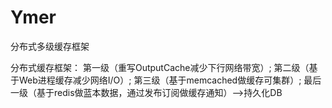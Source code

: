 # Ymer
分布式多级缓存框架

分布式缓存框架：
    第一级（重写OutputCache减少下行网络带宽）;
    第二级（基于Web进程缓存减少网络I/O）;
    第三级（基于memcached做缓存可集群）;
    最后一级（基于redis做蓝本数据，通过发布订阅做缓存通知）-->持久化DB

